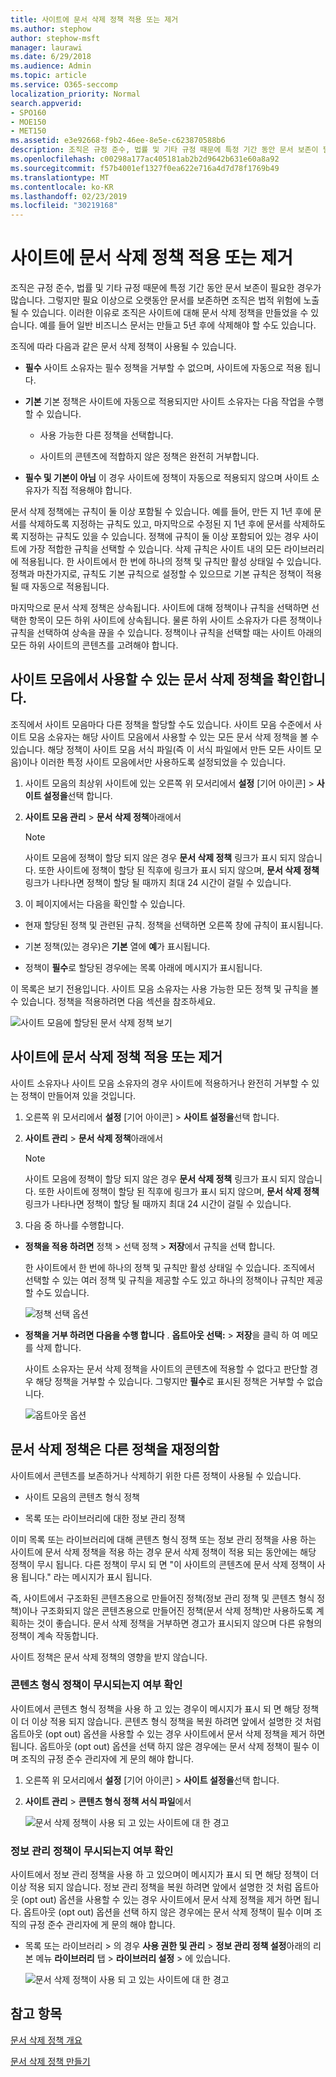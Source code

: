```yaml
---
title: 사이트에 문서 삭제 정책 적용 또는 제거
ms.author: stephow
author: stephow-msft
manager: laurawi
ms.date: 6/29/2018
ms.audience: Admin
ms.topic: article
ms.service: O365-seccomp
localization_priority: Normal
search.appverid:
- SPO160
- MOE150
- MET150
ms.assetid: e3e92668-f9b2-46ee-8e5e-c623870588b6
description: 조직은 규정 준수, 법률 및 기타 규정 때문에 특정 기간 동안 문서 보존이 필요한 경우가 많습니다. 그렇지만 필요 이상으로 오랫동안 문서를 보존하면 조직은 법적 위험에 노출될 수 있습니다. 이러한 이유로 조직은 사이트에 대해 문서 삭제 정책을 만들었을 수 있습니다. 예를 들어 일반 비즈니스 문서는 만들고 5년 후에 삭제해야 할 수도 있습니다.
ms.openlocfilehash: c00298a177ac405181ab2b2d9642b631e60a8a92
ms.sourcegitcommit: f57b4001ef1327f0ea622e716a4d7d78f1769b49
ms.translationtype: MT
ms.contentlocale: ko-KR
ms.lasthandoff: 02/23/2019
ms.locfileid: "30219168"
---
```

# <a name="apply-or-remove-a-document-deletion-policy-for-a-site"></a>사이트에 문서 삭제 정책 적용 또는 제거

조직은 규정 준수, 법률 및 기타 규정 때문에 특정 기간 동안 문서 보존이 필요한 경우가 많습니다. 그렇지만 필요 이상으로 오랫동안 문서를 보존하면 조직은 법적 위험에 노출될 수 있습니다. 이러한 이유로 조직은 사이트에 대해 문서 삭제 정책을 만들었을 수 있습니다. 예를 들어 일반 비즈니스 문서는 만들고 5년 후에 삭제해야 할 수도 있습니다.
  
조직에 따라 다음과 같은 문서 삭제 정책이 사용될 수 있습니다.
  
- **필수** 사이트 소유자는 필수 정책을 거부할 수 없으며, 사이트에 자동으로 적용 됩니다. 
    
- **기본** 기본 정책은 사이트에 자동으로 적용되지만 사이트 소유자는 다음 작업을 수행할 수 있습니다. 
    
  - 사용 가능한 다른 정책을 선택합니다.
    
  - 사이트의 콘텐츠에 적합하지 않은 정책은 완전히 거부합니다.
    
- **필수 및 기본이 아님** 이 경우 사이트에 정책이 자동으로 적용되지 않으며 사이트 소유자가 직접 적용해야 합니다. 
    
문서 삭제 정책에는 규칙이 둘 이상 포함될 수 있습니다. 예를 들어, 만든 지 1년 후에 문서를 삭제하도록 지정하는 규칙도 있고, 마지막으로 수정된 지 1년 후에 문서를 삭제하도록 지정하는 규칙도 있을 수 있습니다. 정책에 규칙이 둘 이상 포함되어 있는 경우 사이트에 가장 적합한 규칙을 선택할 수 있습니다. 삭제 규칙은 사이트 내의 모든 라이브러리에 적용됩니다. 한 사이트에서 한 번에 하나의 정책 및 규칙만 활성 상태일 수 있습니다. 정책과 마찬가지로, 규칙도 기본 규칙으로 설정할 수 있으므로 기본 규칙은 정책이 적용될 때 자동으로 적용됩니다.
  
마지막으로 문서 삭제 정책은 상속됩니다. 사이트에 대해 정책이나 규칙을 선택하면 선택한 항목이 모든 하위 사이트에 상속됩니다. 물론 하위 사이트 소유자가 다른 정책이나 규칙을 선택하여 상속을 끊을 수 있습니다. 정책이나 규칙을 선택할 때는 사이트 아래의 모든 하위 사이트의 콘텐츠를 고려해야 합니다.
  
## <a name="view-the-document-deletion-policies-available-in-a-site-collection"></a>사이트 모음에서 사용할 수 있는 문서 삭제 정책을 확인합니다.

조직에서 사이트 모음마다 다른 정책을 할당할 수도 있습니다. 사이트 모음 수준에서 사이트 모음 소유자는 해당 사이트 모음에서 사용할 수 있는 모든 문서 삭제 정책을 볼 수 있습니다. 해당 정책이 사이트 모음 서식 파일(즉 이 서식 파일에서 만든 모든 사이트 모음)이나 이러한 특정 사이트 모음에서만 사용하도록 설정되었을 수 있습니다.
  
1. 사이트 모음의 최상위 사이트에 있는 오른쪽 위 모서리에서 **설정** [기어 아이콘] \> **사이트 설정을**선택 합니다.
    
2. **사이트 모음 관리** \> **문서 삭제 정책**아래에서
    
    > [!NOTE]
    > 사이트 모음에 정책이 할당 되지 않은 경우 **문서 삭제 정책** 링크가 표시 되지 않습니다. 또한 사이트에 정책이 할당 된 직후에 링크가 표시 되지 않으며, **문서 삭제 정책** 링크가 나타나면 정책이 할당 될 때까지 최대 24 시간이 걸릴 수 있습니다. 
  
3. 이 페이지에서는 다음을 확인할 수 있습니다.
    
  - 현재 할당된 정책 및 관련된 규칙. 정책을 선택하면 오른쪽 창에 규칙이 표시됩니다.
    
  - 기본 정책(있는 경우)은 **기본** 열에 **예**가 표시됩니다. 
    
  - 정책이 **필수**로 할당된 경우에는 목록 아래에 메시지가 표시됩니다.
    
이 목록은 보기 전용입니다. 사이트 모음 소유자는 사용 가능한 모든 정책 및 규칙을 볼 수 있습니다. 정책을 적용하려면 다음 섹션을 참조하세요.
  
![사이트 모음에 할당된 문서 삭제 정책 보기](media/f2c0433b-2bb5-407d-a364-ae07c9627176.png)
  
## <a name="apply-or-remove-a-document-deletion-policy-for-a-site"></a>사이트에 문서 삭제 정책 적용 또는 제거

사이트 소유자나 사이트 모음 소유자의 경우 사이트에 적용하거나 완전히 거부할 수 있는 정책이 만들어져 있을 것입니다.
  
1. 오른쪽 위 모서리에서 **설정** [기어 아이콘] \> **사이트 설정을**선택 합니다.
    
2. **사이트 관리** \> **문서 삭제 정책**아래에서
    
    > [!NOTE]
    > 사이트 모음에 정책이 할당 되지 않은 경우 **문서 삭제 정책** 링크가 표시 되지 않습니다. 또한 사이트에 정책이 할당 된 직후에 링크가 표시 되지 않으며, **문서 삭제 정책** 링크가 나타나면 정책이 할당 될 때까지 최대 24 시간이 걸릴 수 있습니다. 
  
3. 다음 중 하나를 수행합니다.
    
  - **정책을 적용 하려면** 정책 \> 선택 정책 \> **저장**에서 규칙을 선택 합니다.
    
    한 사이트에서 한 번에 하나의 정책 및 규칙만 활성 상태일 수 있습니다. 조직에서 선택할 수 있는 여러 정책 및 규칙을 제공할 수도 있고 하나의 정책이나 규칙만 제공할 수도 있습니다.
    
    ![정책 선택 옵션](media/f7c7c055-fca7-4a4f-bb97-63e35a65beac.png)
  
  - **정책을 거부 하려면 다음을 수행 합니다** . **옵트아웃 선택:** \> **저장**을 클릭 하 여 메모를 삭제 합니다.
    
    사이트 소유자는 문서 삭제 정책을 사이트의 콘텐츠에 적용할 수 없다고 판단할 경우 해당 정책을 거부할 수 있습니다. 그렇지만 **필수**로 표시된 정책은 거부할 수 없습니다.
    
    ![옵트아웃 옵션](media/efac709c-bef7-4a02-a09d-5bc7d2b4ec63.png)
  
## <a name="document-deletion-policies-override-other-policies"></a>문서 삭제 정책은 다른 정책을 재정의함

사이트에서 콘텐츠를 보존하거나 삭제하기 위한 다른 정책이 사용될 수 있습니다.
  
- 사이트 모음의 콘텐츠 형식 정책
    
- 목록 또는 라이브러리에 대한 정보 관리 정책
    
이미 목록 또는 라이브러리에 대해 콘텐츠 형식 정책 또는 정보 관리 정책을 사용 하는 사이트에 문서 삭제 정책을 적용 하는 경우 문서 삭제 정책이 적용 되는 동안에는 해당 정책이 무시 됩니다. 다른 정책이 무시 되 면 "이 사이트의 콘텐츠에 문서 삭제 정책이 사용 됩니다." 라는 메시지가 표시 됩니다.
  
즉, 사이트에서 구조화된 콘텐츠용으로 만들어진 정책(정보 관리 정책 및 콘텐츠 형식 정책)이나 구조화되지 않은 콘텐츠용으로 만들어진 정책(문서 삭제 정책)만 사용하도록 계획하는 것이 좋습니다. 문서 삭제 정책을 거부하면 경고가 표시되지 않으며 다른 유형의 정책이 계속 작동합니다.
  
사이트 정책은 문서 삭제 정책의 영향을 받지 않습니다.
  
### <a name="determine-if-content-type-policies-are-being-ignored"></a>콘텐츠 형식 정책이 무시되는지 여부 확인

사이트에서 콘텐츠 형식 정책을 사용 하 고 있는 경우이 메시지가 표시 되 면 해당 정책이 더 이상 적용 되지 않습니다. 콘텐츠 형식 정책을 복원 하려면 앞에서 설명한 것 처럼 옵트아웃 (opt out) 옵션을 사용할 수 있는 경우 사이트에서 문서 삭제 정책을 제거 하면 됩니다. 옵트아웃 (opt out) 옵션을 선택 하지 않은 경우에는 문서 삭제 정책이 필수 이며 조직의 규정 준수 관리자에 게 문의 해야 합니다.
  
1. 오른쪽 위 모서리에서 **설정** [기어 아이콘] \> **사이트 설정을**선택 합니다.
    
2. **사이트 관리** \> **콘텐츠 형식 정책 서식 파일**에서
    
    ![문서 삭제 정책이 사용 되 고 있는 사이트에 대 한 경고](media/4cc3d703-9aff-4695-9670-f78c291c0010.png)
  
### <a name="determine-if-information-management-policies-are-being-ignored"></a>정보 관리 정책이 무시되는지 여부 확인

사이트에서 정보 관리 정책을 사용 하 고 있으며이 메시지가 표시 되 면 해당 정책이 더 이상 적용 되지 않습니다. 정보 관리 정책을 복원 하려면 앞에서 설명한 것 처럼 옵트아웃 (opt out) 옵션을 사용할 수 있는 경우 사이트에서 문서 삭제 정책을 제거 하면 됩니다. 옵트아웃 (opt out) 옵션을 선택 하지 않은 경우에는 문서 삭제 정책이 필수 이며 조직의 규정 준수 관리자에 게 문의 해야 합니다.
  
- 목록 또는 라이브러리 \> 의 경우 **사용 권한 및 관리** \> **정보 관리 정책 설정**아래의 리본 메뉴 **라이브러리** 탭 \> **라이브러리 설정** \> 에 있습니다.
    
    ![문서 삭제 정책이 사용 되 고 있는 사이트에 대 한 경고](media/3f043057-a741-4cd8-a165-6d139b986064.png)
  
## <a name="see-also"></a>참고 항목

[문서 삭제 정책 개요](document-deletion-policies.md)
  
[문서 삭제 정책 만들기](create-a-document-deletion-policy.md)

